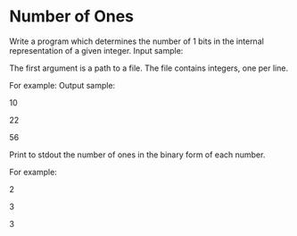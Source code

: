 # Number of Ones

 Write a program which determines the number of 1 bits in the internal representation of a given integer.
Input sample:

The first argument is a path to a file. The file contains integers, one per line.

For example:
Output sample:

10

22

56

Print to stdout the number of ones in the binary form of each number.

For example:

2

3

3
